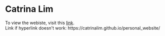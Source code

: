 <h1>Catrina Lim</h1>
<p>
    To view the webiste, visit this <a href="https://catrinalim.github.io/personal_website/">link</a>.
    <br>
    Link if hyperlink doesn't work: https://catrinalim.github.io/personal_website/
</p>